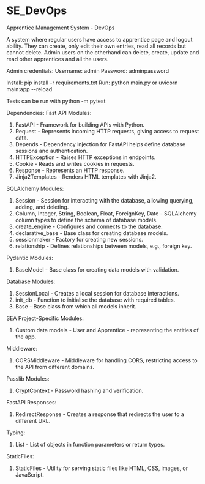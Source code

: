 # SE_DevOps

Apprentice Management System - DevOps

A system where regular users have access to apprentice page and logout ability. They can create, only edit their own entries, read all records but cannot delete. Admin users on the otherhand can delete, create, update and read other apprentices and all the users. 

Admin credentials: 
Username: admin
Password: adminpassword

Install: pip install -r requirements.txt
Run: python main.py or uvicorn main:app --reload

Tests can be run with python -m pytest 

Dependencies:
Fast API Modules:

1. FastAPI - Framework for building APIs with Python.
2. Request - Represents incoming HTTP requests, giving access to request data.
3. Depends - Dependency injection for FastAPI helps define database sessions and authentication.
4. HTTPException - Raises HTTP exceptions in endpoints.
5. Cookie - Reads and writes cookies in requests.
6. Response - Represents an HTTP response.
7. Jinja2Templates - Renders HTML templates with Jinja2.

SQLAlchemy Modules:

1. Session - Session for interacting with the database, allowing querying, adding, and deleting.
2. Column, Integer, String, Boolean, Float, ForeignKey, Date - SQLAlchemy column types to define the schema of database models.
3. create_engine - Configures and connects to the database.
4. declarative_base - Base class for creating database models.
5. sessionmaker - Factory for creating new sessions.
6. relationship - Defines relationships between models, e.g., foreign key.

Pydantic Modules:

1. BaseModel - Base class for creating data models with validation.


Database Modules:

1. SessionLocal - Creates a local session for database interactions.
2. init_db - Function to initialise the database with required tables.
3. Base - Base class from which all models inherit.

SEA Project-Specific Modules:
1. Custom data models - User and Apprentice - representing the entities of the app.


Middleware:

1. CORSMiddleware - Middleware for handling CORS, restricting access to the API from different domains.

Passlib Modules:
1. CryptContext - Password hashing and verification.

FastAPI Responses:

1. RedirectResponse - Creates a response that redirects the user to a different URL.

Typing:

1. List - List of objects in function parameters or return types.

StaticFiles:

1. StaticFiles - Utility for serving static files like HTML, CSS, images, or JavaScript.
